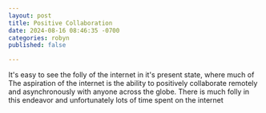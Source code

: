 ```yaml
---
layout: post
title: Positive Collaboration
date: 2024-08-16 08:46:35 -0700
categories: robyn
published: false

---
```

It's easy to see the folly of the internet in it's present state, where much of The aspiration of the internet is the
ability to positively collaborate remotely and asynchronously with anyone across the globe. There is much folly in this
endeavor and unfortunately lots of time spent on the internet
